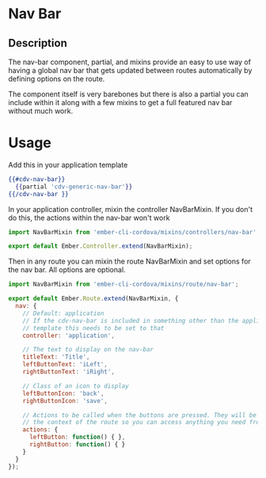 # Nav Bar

## Description

The nav-bar component, partial, and mixins provide an easy to use way of having
a global nav bar that gets updated between routes automatically by defining
options on the route.

The component itself is very barebones but there is also a partial you can
include within it along with a few mixins to get a full featured nav bar without
much work.

# Usage

Add this in your application template

```hbs
{{#cdv-nav-bar}}
  {{partial 'cdv-generic-nav-bar'}}
{{/cdv-nav-bar }}
```

In your application controller, mixin the controller NavBarMixin. If you don't
do this, the actions within the nav-bar won't work

```js
import NavBarMixin from 'ember-cli-cordova/mixins/controllers/nav-bar';

export default Ember.Controller.extend(NavBarMixin);
```

Then in any route you can mixin the route NavBarMixin and set options for the
nav bar. All options are optional.

```js
import NavBarMixin from 'ember-cli-cordova/mixins/route/nav-bar';

export default Ember.Route.extend(NavBarMixin, {
  nav: {
    // Default: application
    // If the cdv-nav-bar is included in something other than the application
    // template this needs to be set to that
    controller: 'application',

    // The text to display on the nav-bar
    titleText: 'Title',
    leftButtonText: 'iLeft',
    rightButtonText: 'iRight',

    // Class of an icon to display
    leftButtonIcon: 'back',
    rightButtonIcon: 'save',

    // Actions to be called when the buttons are pressed. They will be called in
    // the context of the route so you can access anything you need from `this`.
    actions: {
      leftButton: function() { },
      rightButton: function() { }
    }
  }
});
```



